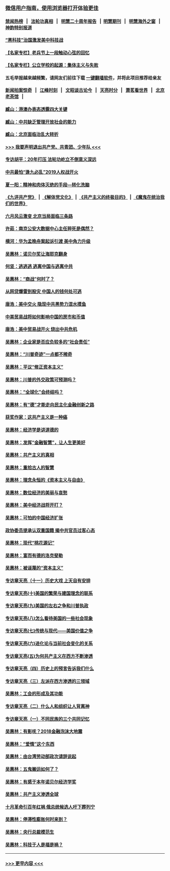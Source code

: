 ### [微信用户指南，使用浏览器打开体验更佳](https://github.com/gfw-breaker/banned-news1/blob/master/indexes/wechat-guide.md?t=0)
#### [禁闻热榜](热点新闻.md?t=0)  &nbsp;&nbsp;|&nbsp;&nbsp; [法轮功真相](https://github.com/gfw-breaker/truth/blob/master/README.md?t=0) &nbsp;&nbsp;|&nbsp;&nbsp; [明慧二十周年报告](https://github.com/gfw-breaker/mh-reports/blob/master/README.md?t=0) &nbsp;&nbsp;|&nbsp;&nbsp;[明慧期刊](https://github.com/gfw-breaker/mh-qikan) &nbsp;&nbsp;|&nbsp;&nbsp; [明慧海外之窗](https://github.com/gfw-breaker/mh-news/blob/master/README.md?t=0) &nbsp;&nbsp;|&nbsp;&nbsp; [神韵特别报道](https://github.com/gfw-breaker/mh-news/blob/master/shenyun.md?t=0)
#### [“黑科技”治国激发美中科技战](../pages/nsc423/n11638056.md?t=02061322) 
#### [【名家专栏】老兵节上一段触动心弦的回忆](../pages/nsc423/n11646016.md?t=02061322) 
#### [【名家专栏】公立学校的起源：集体主义与失败](../pages/nsc423/n11601833.md?t=02061322) 
#### 五毛举报越来越频繁，请网友们前往下载 [一键翻墙软件](https://github.com/gfw-breaker/ssr-accounts)，并将此项目推荐给亲友
#### [新闻拍案惊奇](https://github.com/gfw-breaker/banned-news1/blob/master/pages/link4.md) &nbsp;&nbsp;|&nbsp;&nbsp; [江峰时刻](https://github.com/gfw-breaker/banned-news1/blob/master/pages/link4.md) &nbsp;&nbsp;|&nbsp;&nbsp; [文昭谈古论今](https://github.com/gfw-breaker/banned-news1/blob/master/pages/link4.md) &nbsp;&nbsp;|&nbsp;&nbsp; [天亮时分](https://github.com/gfw-breaker/banned-news1/blob/master/pages/link4.md) &nbsp;&nbsp;|&nbsp;&nbsp; [萧茗看世界](https://github.com/gfw-breaker/banned-news1/blob/master/pages/link4.md) &nbsp;&nbsp;|&nbsp;&nbsp; [北京老茶馆](https://github.com/gfw-breaker/banned-news1/blob/master/pages/link4.md) &nbsp;&nbsp;|&nbsp;&nbsp; 
#### [臧山：港澳办表态透露四大关键](../pages/nsc423/n11421628.md?t=02061322) 
#### [臧山：中共缺乏管理开放社会的能力](../pages/nsc423/n11407457.md?t=02061322) 
#### [臧山：北京面临治乱大转折](../pages/nsc423/n11406895.md?t=02061322) 
#### [>>> 我要声明退出共产党、共青团、少年队 <<<](https://github.com/begood0513/goodnews/blob/master/quit/letter.md) 
#### [专访胡平：20年打压 法轮功屹立不倒意义深远](../pages/nsc423/n11398800.md?t=02061322) 
#### [中共最怕“逢九必乱”2019人权战开火](../pages/nsc423/n11385248.md?t=02061322) 
#### [夏一阳：精神和肉体灭绝的手段—转化洗脑](../pages/nsc423/n11368250.md?t=02061322) 
#### [《九评共产党》](https://github.com/begood0513/9ping.md/blob/master/README.md) &nbsp;|&nbsp; [《解体党文化》](../../../../jtdwh.md/blob/master/README.md)  &nbsp;|&nbsp; [《共产主义的终极目的》](../../../../gczydzjmd.md/blob/master/README.md) &nbsp;|&nbsp; [《魔鬼在统治我们的世界》](../../../../mgztzwmdsj.md/blob/master/README.md) 
#### [六月风云激变 北京当局面临三条路](../pages/nsc423/n11313668.md?t=02061322) 
#### [许茹：南京公安大数据中心主任猝死是偶然？](../pages/nsc423/n11064744.md?t=02061322) 
#### [横河：华为孟晚舟案起诉引渡 美中角力升级](../pages/nsc423/n11027230.md?t=02061322) 
#### [吴惠林：诺贝尔奖让海耶克翻身](../pages/nsc423/n10890049.md?t=02061322) 
#### [何坚：逃逃逃 逃离中国与逃离中共](../pages/nsc423/n10592891.md?t=02061322) 
#### [吴惠林：“商战”何时了？](../pages/nsc423/n10573558.md?t=02061322) 
#### [从网贷爆雷到股灾 中国人的钱何处可逃](../pages/nsc423/n10572800.md?t=02061322) 
#### [唐浩：美中交火 隐现中共黑势力混水摸鱼](../pages/nsc423/n10544040.md?t=02061322) 
#### [中美贸易战将如何影响中国的房市和币值](../pages/nsc423/n10543697.md?t=02061322) 
#### [唐浩：美中贸易战开火 烧出中共危机](../pages/nsc423/n10540126.md?t=02061322) 
#### [吴惠林：企业家是否应负较多的“社会责任”](../pages/nsc423/n10535022.md?t=02061322) 
#### [吴惠林：“川普奇迹”一点都不稀奇](../pages/nsc423/n10512808.md?t=02061322) 
#### [吴惠林：平议“修正资本主义”](../pages/nsc423/n10495724.md?t=02061322) 
#### [吴惠林：川普的外交政策可预测吗？](../pages/nsc423/n10462387.md?t=02061322) 
#### [吴惠林：“全球化”会终结吗？](../pages/nsc423/n10452838.md?t=02061322) 
#### [吴惠林：有“德”才能走向民主化金融创新之路](../pages/nsc423/n10432292.md?t=02061322) 
#### [获奖作家：这共产主义是一种癌](../pages/nsc423/n10431541.md?t=02061322) 
#### [吴惠林：经济学是讲道德的](../pages/nsc423/n10398014.md?t=02061322) 
#### [吴惠林：发挥“金融智慧”，让人生更美好](../pages/nsc423/n10375019.md?t=02061322) 
#### [吴惠林：共产主义的真相](../pages/nsc423/n10351394.md?t=02061322) 
#### [吴惠林：重拾古人的智慧](../pages/nsc423/n10337691.md?t=02061322) 
#### [吴惠林：理念永恒的《资本主义与自由》](../pages/nsc423/n10316274.md?t=02061322) 
#### [吴惠林：数位经济的美丽与哀愁](../pages/nsc423/n10292946.md?t=02061322) 
#### [吴惠林：美中经济战将开打？](../pages/nsc423/n10258825.md?t=02061322) 
#### [吴惠林：可怕的中国经济扩张](../pages/nsc423/n10219147.md?t=02061322) 
#### [政协委员提承认双重国籍 揭中共官员过客心态](../pages/nsc423/n10208809.md?t=02061322) 
#### [吴惠林：现代“桃花源记”](../pages/nsc423/n10185234.md?t=02061322) 
#### [吴惠林：富而有德的洛克斐勒](../pages/nsc423/n10142264.md?t=02061322) 
#### [吴惠林：被诬蔑的“资本主义”](../pages/nsc423/n10124816.md?t=02061322) 
#### [专访章天亮（十一）历史大戏 上天自有安排](../pages/nsc423/n10094905.md?t=02061322) 
#### [专访章天亮(十)美国的繁荣与建国理念的联系](../pages/nsc423/n10094899.md?t=02061322) 
#### [专访章天亮(九)美国的左右之争和川普执政](../pages/nsc423/n10094889.md?t=02061322) 
#### [专访章天亮(八)怎么看待美国的一些社会现象](../pages/nsc423/n10094857.md?t=02061322) 
#### [专访章天亮(七)传统与现代——美国价值之争](../pages/nsc423/n10093140.md?t=02061322) 
#### [专访章天亮(六)进化论与当前社会变化的关系](../pages/nsc423/n10092036.md?t=02061322) 
#### [专访章天亮(五)为何共产主义在西方不断渗透](../pages/nsc423/n10083620.md?t=02061322) 
#### [专访章天亮（四）历史上的预言告诉我们什么](../pages/nsc423/n10083606.md?t=02061322) 
#### [专访章天亮（三）左派在西方渗透的三领域](../pages/nsc423/n10081115.md?t=02061322) 
#### [吴惠林：工会的形成及其功能](../pages/nsc423/n10080633.md?t=02061322) 
#### [专访章天亮（二）什么人和组织让人背离神](../pages/nsc423/n10076637.md?t=02061322) 
#### [专访章天亮（一）不同民族的三个共同记忆](../pages/nsc423/n10074188.md?t=02061322) 
#### [吴惠林：有影呒？2018金融泡沫大地震](../pages/nsc423/n10040534.md?t=02061322) 
#### [吴惠林：“爱情”这个东西](../pages/nsc423/n10019423.md?t=02061322) 
#### [吴惠林：由台湾劳动部政次请辞说起](../pages/nsc423/n9979679.md?t=02061322) 
#### [吴惠林：五鬼搬运如何了？](../pages/nsc423/n9925338.md?t=02061322) 
#### [吴惠林：有感于本年诺贝尔经济学奖](../pages/nsc423/n9871883.md?t=02061322) 
#### [吴惠林：共产主义渗透全球](../pages/nsc423/n9812748.md?t=02061322) 
#### [十月革命引百年红祸 俄总统候选人吁下葬列宁](../pages/nsc423/n9810182.md?t=02061322) 
#### [吴惠林：停滞性膨胀何时来到？](../pages/nsc423/n9764136.md?t=02061322) 
#### [吴惠林：央行总裁模范生](../pages/nsc423/n9728134.md?t=02061322) 
#### [吴惠林：科技于人是福是祸？](../pages/nsc423/n9672982.md?t=02061322) 

----
#### [ >>> 更早内容 <<< ](../indexes/nsc423-earlier.md)
